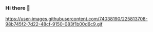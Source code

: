 ### Hi there 👋

https://user-images.githubusercontent.com/74038190/225813708-98b745f2-7d22-48cf-9150-083f1b00d6c9.gif

<!--
**Siravitt/Siravitt** is a ✨ _special_ ✨ repository because its `README.md` (this file) appears on your GitHub profile.

Here are some ideas to get you started:

- 🔭 I’m currently working on ...
- 🌱 I’m currently learning ...
- 👯 I’m looking to collaborate on ...
- 🤔 I’m looking for help with ...
- 💬 Ask me about ...
- 📫 How to reach me: ...
- 😄 Pronouns: ...
- ⚡ Fun fact: ...
-->
